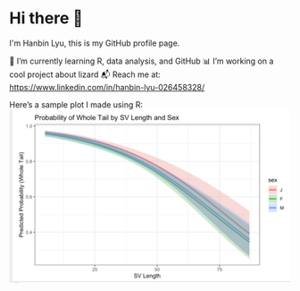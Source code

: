 # Hi there 👋

 I'm Hanbin Lyu, this is my GitHub profile page.  

 🌱 I’m currently learning R, data analysis, and GitHub
 📊 I’m working on a cool project about lizard
 📬 Reach me at: https://www.linkedin.com/in/hanbin-lyu-026458328/

 Here’s a sample plot I made using R:
 ![My Plot](Lizard.png)

